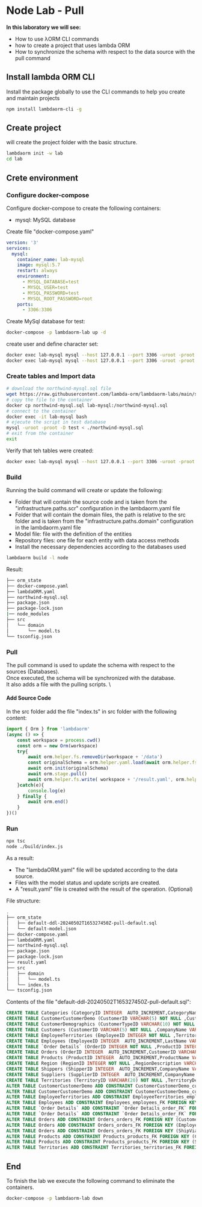 # Node Lab - Pull

**In this laboratory we will see:**

- How to use λORM CLI commands
- how to create a project that uses lambda ORM
- How to synchronize the schema with respect to the data source with the pull command

## Install lambda ORM CLI

Install the package globally to use the CLI commands to help you create and maintain projects

```sh
npm install lambdaorm-cli -g
```

## Create project

will create the project folder with the basic structure.

```sh
lambdaorm init -w lab
cd lab
```

## Crete environment

### Configure docker-compose

Configure docker-compose to create the following containers:

- mysql: MySQL database

Create file "docker-compose.yaml"

```yaml
version: '3'
services:
  mysql:
    container_name: lab-mysql
    image: mysql:5.7
    restart: always
    environment:
      - MYSQL_DATABASE=test
      - MYSQL_USER=test
      - MYSQL_PASSWORD=test
      - MYSQL_ROOT_PASSWORD=root
    ports:
      - 3306:3306
```

Create MySql database for test:

```sh
docker-compose -p lambdaorm-lab up -d
```

create user and define character set:

```sh
docker exec lab-mysql mysql --host 127.0.0.1 --port 3306 -uroot -proot -e "ALTER DATABASE test CHARACTER SET utf8 COLLATE utf8_general_ci;"
docker exec lab-mysql mysql --host 127.0.0.1 --port 3306 -uroot -proot -e "GRANT ALL ON *.* TO 'test'@'%' with grant option; FLUSH PRIVILEGES;"
```

### Create tables and Import data

```sh
# download the northwind-mysql.sql file
wget https://raw.githubusercontent.com/lambda-orm/lambdaorm-labs/main/source/northwind/northwind-mysql.sql
# copy the file to the container
docker cp northwind-mysql.sql lab-mysql:/northwind-mysql.sql
# connect to the container
docker exec -it lab-mysql bash
# ejecute the script in test database
mysql -uroot -proot -D test < ./northwind-mysql.sql
# exit from the container
exit
```

Verify that teh tables were created:

```sh
docker exec lab-mysql mysql --host 127.0.0.1 --port 3306 -uroot -proot -e "use test;show tables;"
```

### Build

Running the build command will create or update the following:

- Folder that will contain the source code and is taken from the "infrastructure.paths.scr" configuration in the lambdaorm.yaml file
- Folder that will contain the domain files, the path is relative to the src folder and is taken from the "infrastructure.paths.domain" configuration in the lambdaorm.yaml file
- Model file: file with the definition of the entities
- Repository files: one file for each entity with data access methods
- Install the necessary dependencies according to the databases used

```sh
lambdaorm build -l node
```

Result:

```sh
├── orm_state
├── docker-compose.yaml
├── lambdaORM.yaml
├── northwind-mysql.sql
├── package.json
├── package-lock.json
|── node_modules
├── src
│   └── domain
│       └── model.ts
└── tsconfig.json
```

### Pull

The pull command is used to update the schema with respect to the sources (Databases). \
Once executed, the schema will be synchronized with the database. \
It also adds a file with the pulling scripts. \

#### Add Source Code

In the src folder add the file "index.ts" in src folder with the following content:

```Typescript
import { Orm } from 'lambdaorm'
(async () => {
	const workspace = process.cwd()
	const orm = new Orm(workspace)
	try{		
		await orm.helper.fs.removeDir(workspace + '/data')
		const originalSchema = orm.helper.yaml.load(await orm.helper.fs.read(workspace + '/lambdaOrm.yaml'))
		await orm.init(originalSchema)	
		await orm.stage.pull()
		await orm.helper.fs.write( workspace + '/result.yaml', orm.helper.yaml.dump(orm.state.originalSchema))
	}catch(e){
		console.log(e)
	} finally {
		await orm.end()
	}	
})()
```

### Run

```sh
npx tsc
node ./build/index.js
```

As a result:

- The "lambdaORM.yaml" file will be updated according to the data source.
- Files with the model status and update scripts are created.
- A "result.yaml" file is created with the result of the operation. (Optional)

File structure:

```sh
.
├── orm_state
│   ├── default-ddl-20240502T165327450Z-pull-default.sql
│   └── default-model.json
├── docker-compose.yaml
├── lambdaORM.yaml
├── northwind-mysql.sql
├── package.json
├── package-lock.json
├── result.yaml
├── src
│   ├── domain
│   │   └── model.ts
│   └── index.ts
└── tsconfig.json
```

Contents of the file "default-ddl-20240502T165327450Z-pull-default.sql":

```sql
CREATE TABLE Categories (CategoryID INTEGER  AUTO_INCREMENT,CategoryName VARCHAR(15) NOT NULL ,Description TEXT  ,Picture LONGBLOB  ,CONSTRAINT Categories_PK PRIMARY KEY (CategoryID));
CREATE TABLE CustomerCustomerDemo (CustomerID VARCHAR(5) NOT NULL ,CustomerTypeID VARCHAR(10) NOT NULL ,CONSTRAINT CustomerCustomerDemo_PK PRIMARY KEY (CustomerID,CustomerTypeID));
CREATE TABLE CustomerDemographics (CustomerTypeID VARCHAR(10) NOT NULL ,CustomerDesc TEXT  ,CONSTRAINT CustomerDemographics_PK PRIMARY KEY (CustomerTypeID));
CREATE TABLE Customers (CustomerID VARCHAR(5) NOT NULL ,CompanyName VARCHAR(40) NOT NULL ,ContactName VARCHAR(30)  ,ContactTitle VARCHAR(30)  ,Address VARCHAR(60)  ,City VARCHAR(15)  ,Region VARCHAR(15)  ,PostalCode VARCHAR(10)  ,Country VARCHAR(15)  ,Phone VARCHAR(24)  ,Fax VARCHAR(24)  ,CONSTRAINT Customers_PK PRIMARY KEY (CustomerID));
CREATE TABLE EmployeeTerritories (EmployeeID INTEGER NOT NULL ,TerritoryID VARCHAR(20) NOT NULL ,CONSTRAINT EmployeeTerritories_PK PRIMARY KEY (EmployeeID,TerritoryID));
CREATE TABLE Employees (EmployeeID INTEGER  AUTO_INCREMENT,LastName VARCHAR(20) NOT NULL ,FirstName VARCHAR(10) NOT NULL ,Title VARCHAR(30)  ,TitleOfCourtesy VARCHAR(25)  ,BirthDate DATETIME  ,HireDate DATETIME  ,Address VARCHAR(60)  ,City VARCHAR(15)  ,Region VARCHAR(15)  ,PostalCode VARCHAR(10)  ,Country VARCHAR(15)  ,HomePhone VARCHAR(24)  ,Extension VARCHAR(4)  ,Photo LONGBLOB  ,Notes TEXT NOT NULL ,ReportsTo INTEGER  ,PhotoPath VARCHAR(255)  ,Salary DECIMAL(10,4)  ,CONSTRAINT Employees_PK PRIMARY KEY (EmployeeID));
CREATE TABLE `Order Details` (OrderID INTEGER NOT NULL ,ProductID INTEGER NOT NULL ,UnitPrice DECIMAL(10,4) NOT NULL ,Quantity INTEGER NOT NULL ,Discount DECIMAL(10,4) NOT NULL ,CONSTRAINT `Order Details_PK` PRIMARY KEY (OrderID,ProductID));
CREATE TABLE Orders (OrderID INTEGER  AUTO_INCREMENT,CustomerID VARCHAR(5) NOT NULL ,EmployeeID INTEGER NOT NULL ,OrderDate DATETIME  ,RequiredDate DATETIME  ,ShippedDate DATETIME  ,ShipVia INTEGER  ,Freight DECIMAL(10,4)  ,ShipName VARCHAR(40)  ,ShipAddress VARCHAR(60)  ,ShipCity VARCHAR(15)  ,ShipRegion VARCHAR(15)  ,ShipPostalCode VARCHAR(10)  ,ShipCountry VARCHAR(15)  ,CONSTRAINT Orders_PK PRIMARY KEY (CustomerID,EmployeeID,OrderID));
CREATE TABLE Products (ProductID INTEGER  AUTO_INCREMENT,ProductName VARCHAR(40) NOT NULL ,SupplierID INTEGER NOT NULL ,CategoryID INTEGER NOT NULL ,QuantityPerUnit VARCHAR(20)  ,UnitPrice DECIMAL(10,4)  ,UnitsInStock INTEGER  ,UnitsOnOrder INTEGER  ,ReorderLevel INTEGER  ,Discontinued INTEGER NOT NULL ,CONSTRAINT Products_PK PRIMARY KEY (CategoryID,ProductID,SupplierID));
CREATE TABLE Region (RegionID INTEGER NOT NULL ,RegionDescription VARCHAR(50) NOT NULL ,CONSTRAINT Region_PK PRIMARY KEY (RegionID));
CREATE TABLE Shippers (ShipperID INTEGER  AUTO_INCREMENT,CompanyName VARCHAR(40) NOT NULL ,Phone VARCHAR(24)  ,CONSTRAINT Shippers_PK PRIMARY KEY (ShipperID));
CREATE TABLE Suppliers (SupplierID INTEGER  AUTO_INCREMENT,CompanyName VARCHAR(40) NOT NULL ,ContactName VARCHAR(30)  ,ContactTitle VARCHAR(30)  ,Address VARCHAR(60)  ,City VARCHAR(15)  ,Region VARCHAR(15)  ,PostalCode VARCHAR(10)  ,Country VARCHAR(15)  ,Phone VARCHAR(24)  ,Fax VARCHAR(24)  ,HomePage TEXT  ,CONSTRAINT Suppliers_PK PRIMARY KEY (SupplierID));
CREATE TABLE Territories (TerritoryID VARCHAR(20) NOT NULL ,TerritoryDescription VARCHAR(50) NOT NULL ,RegionID INTEGER NOT NULL ,CONSTRAINT Territories_PK PRIMARY KEY (TerritoryID,RegionID));
ALTER TABLE CustomerCustomerDemo ADD CONSTRAINT CustomerCustomerDemo_customerCustomerDemo_FK FOREIGN KEY (CustomerTypeID) REFERENCES CustomerDemographics (CustomerTypeID);
ALTER TABLE CustomerCustomerDemo ADD CONSTRAINT CustomerCustomerDemo_customerCustomerDemo_FK FOREIGN KEY (CustomerID) REFERENCES Customers (CustomerID);
ALTER TABLE EmployeeTerritories ADD CONSTRAINT EmployeeTerritories_employeeTerritories_FK FOREIGN KEY (EmployeeID) REFERENCES Employees (EmployeeID);
ALTER TABLE Employees ADD CONSTRAINT Employees_employees_FK FOREIGN KEY (ReportsTo) REFERENCES Employees (EmployeeID);
ALTER TABLE `Order Details` ADD CONSTRAINT `Order Details_order_FK` FOREIGN KEY (OrderID) REFERENCES Orders (OrderID);
ALTER TABLE `Order Details` ADD CONSTRAINT `Order Details_order_FK` FOREIGN KEY (ProductID) REFERENCES Products (ProductID);
ALTER TABLE Orders ADD CONSTRAINT Orders_orders_FK FOREIGN KEY (CustomerID) REFERENCES Customers (CustomerID);
ALTER TABLE Orders ADD CONSTRAINT Orders_orders_FK FOREIGN KEY (EmployeeID) REFERENCES Employees (EmployeeID);
ALTER TABLE Orders ADD CONSTRAINT Orders_orders_FK FOREIGN KEY (ShipVia) REFERENCES Shippers (ShipperID);
ALTER TABLE Products ADD CONSTRAINT Products_products_FK FOREIGN KEY (CategoryID) REFERENCES Categories (CategoryID);
ALTER TABLE Products ADD CONSTRAINT Products_products_FK FOREIGN KEY (SupplierID) REFERENCES Suppliers (SupplierID);
ALTER TABLE Territories ADD CONSTRAINT Territories_territories_FK FOREIGN KEY (RegionID) REFERENCES Region (RegionID);
```

## End

To finish the lab we execute the following command to eliminate the containers.

```sh
docker-compose -p lambdaorm-lab down
```
